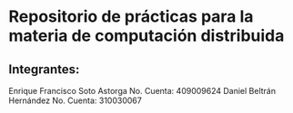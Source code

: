 # Repositorio de prácticas para la materia de computación distribuida

## Integrantes:
Enrique Francisco Soto Astorga No. Cuenta: 409009624
Daniel Beltrán Hernández No. Cuenta: 310030067
